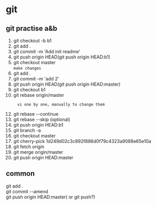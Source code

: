 # git  
## git practise a&b   
1. git checkout -b b1  
2. git add .  
3. git commit -m 'Add init readme'  
4. git push origin HEAD(git push origin HEAD:b1)  
5. git checkout master   
``` make changes ```  
7. git add .  
8. git commit -m 'add 2'  
9. git push origin HEAD(git push origin HEAD:master)  
10. git checkout b1  
11. git rebase origin/master  
```  there is conflict and merge flags in files.  
     vi one by one, manually to change them  
```  
12. git rebase --continue  
13. git rebase --skip  (optional)  
14. git push origin HEAD:b1  
15. git branch -a  
16. git checkout master  
17. git cherry-pick 1d249d02c3c892f886d0f79c4323a9088e65e10a  
18. git fetch origin  
19. git merge origin/master  
20. git push origin HEAD:master  
## common  
git add .  
git commit --amend  
git push origin HEAD:master( or git push?)  
